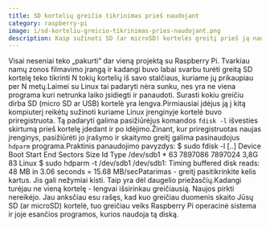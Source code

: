 ```yaml
---
title: SD kortelių greičio tikrinimas prieš naudojant
category: raspberry-pi
image: i/sd-korteliu-greicio-tikrinimas-pries-naudojant.png
description: Kaip sužinoti SD (ar microSD) kortelės greitį prieš ją naudojant su Rasberry Pi.
---
```


Visai neseniai teko „pakurti“ dar vieną projektą su Raspberry Pi. Tvarkiau
namų zonos filmavimo įrangą ir kadangi buvo labai svarbu turėti greitą SD
kortelę teko tikrinti N tokių kortelių iš savo stalčiaus, kuriame jų prikaupiau
per N metų.Laimei su Linux tai padaryti nėra sunku, nes yra ne viena programa kuri netrunka
laiko įsidiegti ir panaudoti. Surasti kokiu greičiu dirba SD (micro SD ar USB)
kortelė yra lengva.Pirmiausiai įdėjus ją į kitą kompiuterį reikėtų sužinoti kuriame Linux įrenginyje
kortelė buvo priregistruota. Tą padaryti galima pasižiūrėjus komandos `fdisk -l`
išvesties skirtumą prieš kortelę įdedant ir po idėjimo.Žinant, kur priregistruotas naujas įrenginys, pasižiūrėti jo įrašymo ir skaitymo
greitį galima pasinaudojus `hdparm` programa.Praktinis panaudojimo pavyzdys:    $ sudo fdisk -l    [..]    Device     Boot Start     End Sectors  Size Id Type
    /dev/sdb1  *       63 7897086 7897024  3,8G 83 Linux    $ sudo hdparm -t /dev/sdb1    /dev/sdb1:
     Timing buffered disk reads:  48 MB in  3.06 seconds =  15.68 MB/secPatarimas - greitį pasitikrinkite kelis kartus. Jis gali nežymiai kisti. Taip yra
dėl daugelio priežasčių.Kadangi turėjau ne vieną kortelę - lengvai išsirinkau greičiausią. Naujos
pirkti nereikėjo. Jau anksčiau esu rašęs, kad kuo greičiau duomenis skaito Jūsų SD
(ar microSD) kortelė, tuo greičiau veiks Raspberry Pi operacinė sistema ir joje
esančios programos, kurios naudoja tą diską.
